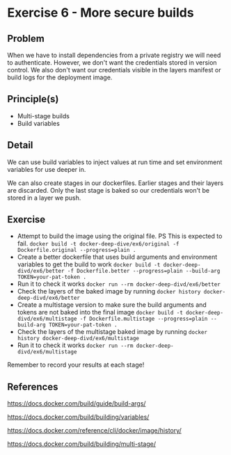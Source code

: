 # Exercise 6 - More secure builds

## Problem
When we have to install dependencies from a private registry we will need to authenticate. 
However, we don't want the credentials stored in version control. 
We also don't want our credentials visible in the layers manifest or build logs for the deployment image.

## Principle(s)
- Multi-stage builds
- Build variables

## Detail
We can use build variables to inject values at run time and set environment variables for use deeper in.

We can also create stages in our dockerfiles. Earlier stages and their layers are discarded. Only the last stage is baked so our credentials won't be stored in a layer we push.

## Exercise

- Attempt to build the image using the original file. PS This is expected to fail. `docker build -t docker-deep-dive/ex6/original -f Dockerfile.original --progress=plain .`
- Create a better dockerfile that uses build arguments and environment variables to get the build to work `docker build -t docker-deep-divd/ex6/better -f Dockerfile.better --progress=plain --build-arg TOKEN=your-pat-token .`
- Run it to check it works `docker run --rm docker-deep-divd/ex6/better`
- Check the layers of the baked image by running `docker history docker-deep-divd/ex6/better`
- Create a multistage version to make sure the build arguments and tokens are not baked into the final image `docker build -t docker-deep-divd/ex6/multistage -f Dockerfile.multistage --progress=plain --build-arg TOKEN=your-pat-token .`
- Check the layers of the multistage baked image by running `docker history docker-deep-divd/ex6/multistage`
- Run it to check it works `docker run --rm docker-deep-divd/ex6/multistage`
  
Remember to record your results at each stage!

## References
https://docs.docker.com/build/guide/build-args/

https://docs.docker.com/build/building/variables/

https://docs.docker.com/reference/cli/docker/image/history/

https://docs.docker.com/build/building/multi-stage/

